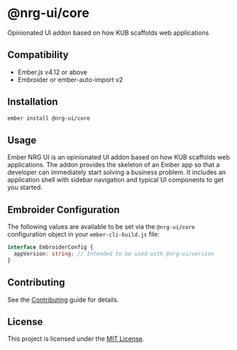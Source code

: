 # @nrg-ui/core

Opinionated UI addon based on how KUB scaffolds web applications

## Compatibility

- Ember.js v4.12 or above
- Embroider or ember-auto-import v2

## Installation

```sh
ember install @nrg-ui/core
```

## Usage

Ember NRG UI is an opinionated UI addon based on how KUB scaffolds web applications. The addon provides the skeleton of an Ember app so that a developer can immediately start solving a business problem. It includes an application shell with sidebar navigation and typical UI components to get you started.

## Embroider Configuration

The following values are available to be set via the `@nrg-ui/core` configuration object in your `ember-cli-build.js` file:

```ts
interface EmbroiderConfig {
  appVersion: string; // Intended to be used with @nrg-ui/version
}
```

## Contributing

See the [Contributing](CONTRIBUTING.md) guide for details.

## License

This project is licensed under the [MIT License](LICENSE.md).
